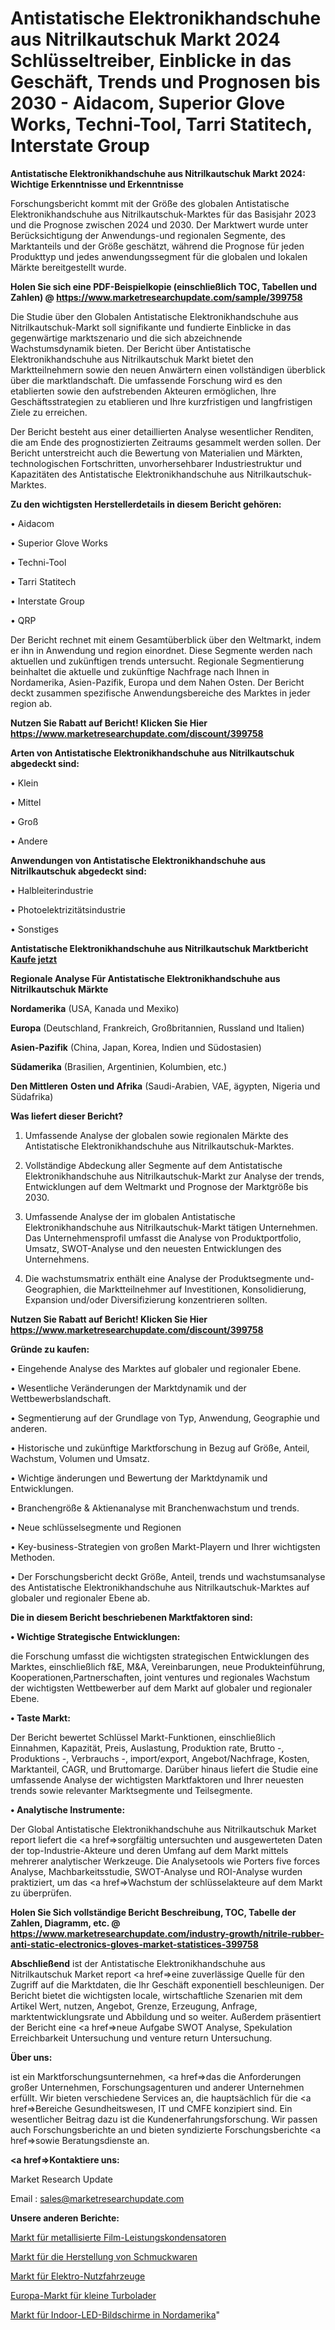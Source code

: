 # Antistatische Elektronikhandschuhe aus Nitrilkautschuk Markt 2024 Schlüsseltreiber, Einblicke in das Geschäft, Trends und Prognosen bis 2030 - Aidacom, Superior Glove Works, Techni-Tool, Tarri Statitech, Interstate Group

<strong>Antistatische Elektronikhandschuhe aus Nitrilkautschuk Markt 2024: Wichtige Erkenntnisse und Erkenntnisse</strong>

Forschungsbericht kommt mit der Größe des globalen Antistatische Elektronikhandschuhe aus Nitrilkautschuk-Marktes für das Basisjahr 2023 und die Prognose zwischen 2024 und 2030. Der Marktwert wurde unter Berücksichtigung der Anwendungs-und regionalen Segmente, des Marktanteils und der Größe geschätzt, während die Prognose für jeden Produkttyp und jedes anwendungssegment für die globalen und lokalen Märkte bereitgestellt wurde.

<strong>Holen Sie sich eine PDF-Beispielkopie (einschließlich TOC, Tabellen und Zahlen) @
</strong><strong><a href=https://www.marketresearchupdate.com/sample/399758><strong>https://www.marketresearchupdate.com/sample/399758</u></font></a></strong></strong>

Die Studie über den Globalen Antistatische Elektronikhandschuhe aus Nitrilkautschuk-Markt soll signifikante und fundierte Einblicke in das gegenwärtige marktszenario und die sich abzeichnende Wachstumsdynamik bieten. Der Bericht über Antistatische Elektronikhandschuhe aus Nitrilkautschuk Markt bietet den Marktteilnehmern sowie den neuen Anwärtern einen vollständigen überblick über die marktlandschaft. Die umfassende Forschung wird es den etablierten sowie den aufstrebenden Akteuren ermöglichen, Ihre Geschäftsstrategien zu etablieren und Ihre kurzfristigen und langfristigen Ziele zu erreichen.

Der Bericht besteht aus einer detaillierten Analyse wesentlicher Renditen, die am Ende des prognostizierten Zeitraums gesammelt werden sollen. Der Bericht unterstreicht auch die Bewertung von Materialien und Märkten, technologischen Fortschritten, unvorhersehbarer Industriestruktur und Kapazitäten des Antistatische Elektronikhandschuhe aus Nitrilkautschuk-Marktes.

<strong>Zu den wichtigsten Herstellerdetails in diesem Bericht gehören:</strong>

• Aidacom

• Superior Glove Works

• Techni-Tool

• Tarri Statitech

• Interstate Group

• QRP

Der Bericht rechnet mit einem Gesamtüberblick über den Weltmarkt, indem er ihn in Anwendung und region einordnet. Diese Segmente werden nach aktuellen und zukünftigen trends untersucht. Regionale Segmentierung beinhaltet die aktuelle und zukünftige Nachfrage nach Ihnen in Nordamerika, Asien-Pazifik, Europa und dem Nahen Osten. Der Bericht deckt zusammen spezifische Anwendungsbereiche des Marktes in jeder region ab.

<strong>Nutzen Sie Rabatt auf Bericht! Klicken Sie Hier
</strong><strong><a href=https://www.marketresearchupdate.com/discount/399758>https://www.marketresearchupdate.com/discount/399758</b></u></font></strong></a>

<strong>Arten von Antistatische Elektronikhandschuhe aus Nitrilkautschuk abgedeckt sind:</strong>

• Klein

• Mittel

• Groß

• Andere

<strong>Anwendungen von Antistatische Elektronikhandschuhe aus Nitrilkautschuk abgedeckt sind:</strong>

• Halbleiterindustrie

• Photoelektrizitätsindustrie

• Sonstiges

<strong>Antistatische Elektronikhandschuhe aus Nitrilkautschuk Marktbericht <a href=https://www.marketresearchupdate.com/buynow/399758>Kaufe jetzt</a></strong>

<strong>Regionale Analyse Für Antistatische Elektronikhandschuhe aus Nitrilkautschuk Märkte</strong>

<strong>Nordamerika</strong> (USA, Kanada und Mexiko)

<strong>Europa</strong> (Deutschland, Frankreich, Großbritannien, Russland und Italien)

<strong>Asien-Pazifik</strong> (China, Japan, Korea, Indien und Südostasien)

<strong>Südamerika</strong> (Brasilien, Argentinien, Kolumbien, etc.)

<strong>Den Mittleren</strong> <strong>Osten und Afrika</strong> (Saudi-Arabien, VAE, ägypten, Nigeria und Südafrika)

<strong>Was liefert dieser Bericht?</strong>

1. Umfassende Analyse der globalen sowie regionalen Märkte des Antistatische Elektronikhandschuhe aus Nitrilkautschuk-Marktes.

2. Vollständige Abdeckung aller Segmente auf dem Antistatische Elektronikhandschuhe aus Nitrilkautschuk-Markt zur Analyse der trends, Entwicklungen auf dem Weltmarkt und Prognose der Marktgröße bis 2030.

3. Umfassende Analyse der im globalen Antistatische Elektronikhandschuhe aus Nitrilkautschuk-Markt tätigen Unternehmen. Das Unternehmensprofil umfasst die Analyse von Produktportfolio, Umsatz, SWOT-Analyse und den neuesten Entwicklungen des Unternehmens.

4. Die wachstumsmatrix enthält eine Analyse der Produktsegmente und-Geographien, die Marktteilnehmer auf Investitionen, Konsolidierung, Expansion und/oder Diversifizierung konzentrieren sollten.

<strong>Nutzen Sie Rabatt auf Bericht! Klicken Sie Hier
</strong><strong><a href=https://www.marketresearchupdate.com/discount/399758>https://www.marketresearchupdate.com/discount/399758</b></u></font></strong></a>

<strong>Gründe zu kaufen:</strong>

• Eingehende Analyse des Marktes auf globaler und regionaler Ebene.

• Wesentliche Veränderungen der Marktdynamik und der Wettbewerbslandschaft.

• Segmentierung auf der Grundlage von Typ, Anwendung, Geographie und anderen.

• Historische und zukünftige Marktforschung in Bezug auf Größe, Anteil, Wachstum, Volumen und Umsatz.

• Wichtige änderungen und Bewertung der Marktdynamik und Entwicklungen.

• Branchengröße &amp; Aktienanalyse mit Branchenwachstum und trends.

• Neue schlüsselsegmente und Regionen

• Key-business-Strategien von großen Markt-Playern und Ihrer wichtigsten Methoden.

• Der Forschungsbericht deckt Größe, Anteil, trends und wachstumsanalyse des Antistatische Elektronikhandschuhe aus Nitrilkautschuk-Marktes auf globaler und regionaler Ebene ab.

<strong>Die in diesem Bericht beschriebenen Marktfaktoren sind:</strong>

<strong>• Wichtige Strategische Entwicklungen:</strong>

die Forschung umfasst die wichtigsten strategischen Entwicklungen des Marktes, einschließlich f&amp;E, M&amp;A, Vereinbarungen, neue Produkteinführung, Kooperationen,Partnerschaften, joint ventures und regionales Wachstum der wichtigsten Wettbewerber auf dem Markt auf globaler und regionaler Ebene.

<strong>• Taste Markt:</strong>

Der Bericht bewertet Schlüssel Markt-Funktionen, einschließlich Einnahmen, Kapazität, Preis, Auslastung, Produktion rate, Brutto -, Produktions -, Verbrauchs -, import/export, Angebot/Nachfrage, Kosten, Marktanteil, CAGR, und Bruttomarge. Darüber hinaus liefert die Studie eine umfassende Analyse der wichtigsten Marktfaktoren und Ihrer neuesten trends sowie relevanter Marktsegmente und Teilsegmente.

<strong>• Analytische Instrumente:</strong>

Der Global Antistatische Elektronikhandschuhe aus Nitrilkautschuk Market report liefert die <a href=>sorgf</a>ältig untersuchten und ausgewerteten Daten der top-Industrie-Akteure und deren Umfang auf dem Markt mittels mehrerer analytischer Werkzeuge. Die Analysetools wie Porters five forces Analyse, Machbarkeitsstudie, SWOT-Analyse und ROI-Analyse wurden praktiziert, um das <a href=>Wachstum</a> der schlüsselakteure auf dem Markt zu überprüfen.

<strong>Holen Sie Sich vollständige Bericht Beschreibung, TOC, Tabelle der Zahlen, Diagramm, etc. @ </strong><strong><a href=https://www.marketresearchupdate.com/industry-growth/nitrile-rubber-anti-static-electronics-gloves-market-statistices-399758>https://www.marketresearchupdate.com/industry-growth/nitrile-rubber-anti-static-electronics-gloves-market-statistices-399758</a></font></strong>

<strong>Abschließend</strong> ist der Antistatische Elektronikhandschuhe aus Nitrilkautschuk Market report <a href=>eine</a> zuverlässige Quelle für den Zugriff auf die Marktdaten, die Ihr Geschäft exponentiell beschleunigen. Der Bericht bietet die wichtigsten locale, wirtschaftliche Szenarien mit dem Artikel Wert, nutzen, Angebot, Grenze, Erzeugung, Anfrage, marktentwicklungsrate und Abbildung und so weiter. Außerdem präsentiert der Bericht eine <a href=>neue</a> Aufgabe SWOT Analyse, Spekulation Erreichbarkeit Untersuchung und venture return Untersuchung.

<strong>Über uns:</strong>

 ist ein Marktforschungsunternehmen, <a href=>das</a> die Anforderungen großer Unternehmen, Forschungsagenturen und anderer Unternehmen erfüllt. Wir bieten verschiedene Services an, die hauptsächlich für die <a href=>Bereiche</a> Gesundheitswesen, IT und CMFE konzipiert sind. Ein wesentlicher Beitrag dazu ist die Kundenerfahrungsforschung. Wir passen auch Forschungsberichte an und bieten syndizierte Forschungsberichte <a href=>sowie</a> Beratungsdienste an.

<strong><a href=>Kontaktiere uns:</a></strong>

Market Research Update

Email : sales@marketresearchupdate.com

<strong>Unsere anderen Berichte:</strong>

<a href=https://www.linkedin.com/pulse/metallized-film-power-capacitors-market-size>Markt für metallisierte Film-Leistungskondensatoren</a>

<a href=https://www.linkedin.com/pulse/jewelry-related-goods-manufacturing-market-opportunities>Markt für die Herstellung von Schmuckwaren</a>

<a href=https://www.linkedin.com/pulse/electric-utility-vehicles-market-sizing-up-anticipating>Markt für Elektro-Nutzfahrzeuge</a>

<a href=https://www.linkedin.com/pulse/europe-small-turbocharger-market-upcoming-trends>Europa-Markt für kleine Turbolader</a>

<a href=https://www.linkedin.com/pulse/north-america-indoor-led-display-screen-market-growth>Markt für Indoor-LED-Bildschirme in Nordamerika</a>"
